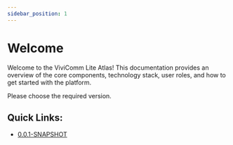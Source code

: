 ```yaml
---
sidebar_position: 1
---
```

# Welcome

Welcome to the ViviComm Lite Atlas! This documentation provides an overview of the core components, technology stack, user roles, and how to get started with the platform.

Please choose the required version.

## Quick Links:
- [0.0.1-SNAPSHOT](../versioned_docs/0.0.1-SNAPSHOT/index.md)

